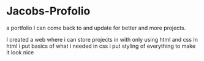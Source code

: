 # Jacobs-Profolio
a portfolio I can come back to and update for better and more projects.

I created a web where i can store projects in with only using html and css
In html i put basics of what i needed
in css i put styling of everything to make it look nice
